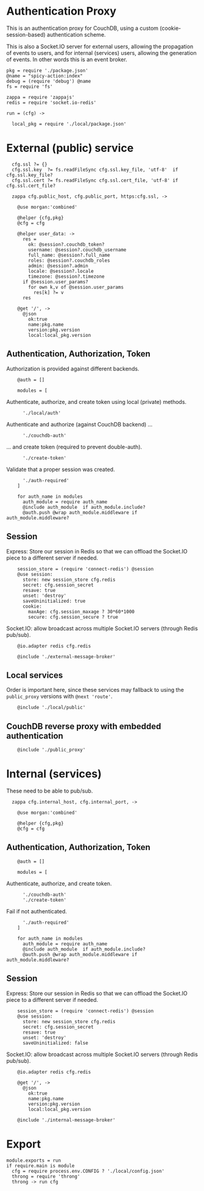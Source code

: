 Authentication Proxy
====================

This is an authentication proxy for CouchDB, using a custom (cookie-session-based) authentication scheme.

This is also a Socket.IO server for external users, allowing the propagation of events to users, and for internal (services) users, allowing the generation of events. In other words this is an event broker.

    pkg = require './package.json'
    @name = "spicy-action:index"
    debug = (require 'debug') @name
    fs = require 'fs'

    zappa = require 'zappajs'
    redis = require 'socket.io-redis'

    run = (cfg) ->

      local_pkg = require './local/package.json'

External (public) service
=========================

      cfg.ssl ?= {}
      cfg.ssl.key  ?= fs.readFileSync cfg.ssl.key_file, 'utf-8'  if cfg.ssl.key_file?
      cfg.ssl.cert ?= fs.readFileSync cfg.ssl.cert_file, 'utf-8' if cfg.ssl.cert_file?

      zappa cfg.public_host, cfg.public_port, https:cfg.ssl, ->

        @use morgan:'combined'

        @helper {cfg,pkg}
        @cfg = cfg

        @helper user_data: ->
          res =
            ok: @session?.couchdb_token?
            username: @session?.couchdb_username
            full_name: @session?.full_name
            roles: @session?.couchdb_roles
            admin: @session?.admin
            locale: @session?.locale
            timezone: @session?.timezone
          if @session.user_params?
            for own k,v of @session.user_params
              res[k] ?= v
          res

        @get '/', ->
          @json
            ok:true
            name:pkg.name
            version:pkg.version
            local:local_pkg.version

Authentication, Authorization, Token
------------------------------------

Authorization is provided against different backends.

        @auth = []

        modules = [

Authenticate, authorize, and create token using local (private) methods.

          './local/auth'

Authenticate and authorize (against CouchDB backend) ...

          './couchdb-auth'

... and create token (required to prevent double-auth).

          './create-token'

Validate that a proper session was created.

          './auth-required'
        ]

        for auth_name in modules
          auth_module = require auth_name
          @include auth_module  if auth_module.include?
          @auth.push @wrap auth_module.middleware if auth_module.middleware?

Session
-------

Express: Store our session in Redis so that we can offload the Socket.IO piece to a different server if needed.

        session_store = (require 'connect-redis') @session
        @use session:
          store: new session_store cfg.redis
          secret: cfg.session_secret
          resave: true
          unset: 'destroy'
          saveUninitialized: true
          cookie:
            maxAge: cfg.session_maxage ? 30*60*1000
            secure: cfg.session_secure ? true

Socket.IO: allow broadcast across multiple Socket.IO servers (through Redis pub/sub).

        @io.adapter redis cfg.redis

        @include './external-message-broker'

Local services
--------------

Order is important here, since these services may fallback to using the `public_proxy` versions with `@next 'route'`.

        @include './local/public'

CouchDB reverse proxy with embedded authentication
--------------------------------------------------

        @include './public_proxy'


Internal (services)
====================

These need to be able to pub/sub.

      zappa cfg.internal_host, cfg.internal_port, ->

        @use morgan:'combined'

        @helper {cfg,pkg}
        @cfg = cfg

Authentication, Authorization, Token
------------------------------------

        @auth = []

        modules = [

Authenticate, authorize, and create token.

          './couchdb-auth'
          './create-token'

Fail if not authenticated.

          './auth-required'
        ]

        for auth_name in modules
          auth_module = require auth_name
          @include auth_module  if auth_module.include?
          @auth.push @wrap auth_module.middleware if auth_module.middleware?

Session
-------

Express: Store our session in Redis so that we can offload the Socket.IO piece to a different server if needed.

        session_store = (require 'connect-redis') @session
        @use session:
          store: new session_store cfg.redis
          secret: cfg.session_secret
          resave: true
          unset: 'destroy'
          saveUninitialized: false

Socket.IO: allow broadcast across multiple Socket.IO servers (through Redis pub/sub).

        @io.adapter redis cfg.redis

        @get '/', ->
          @json
            ok:true
            name:pkg.name
            version:pkg.version
            local:local_pkg.version

        @include './internal-message-broker'

Export
======

    module.exports = run
    if require.main is module
      cfg = require process.env.CONFIG ? './local/config.json'
      throng = require 'throng'
      throng -> run cfg

